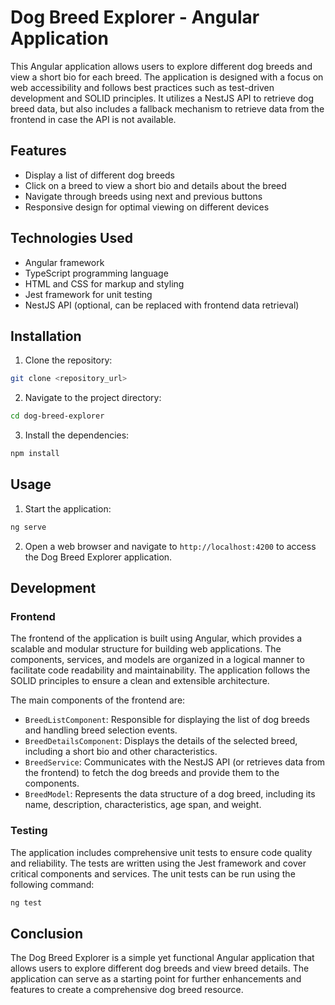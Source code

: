 # Dog Breed Explorer - Angular Application

This Angular application allows users to explore different dog breeds and view a short bio for each breed. The application is designed with a focus on web accessibility and follows best practices such as test-driven development and SOLID principles. It utilizes a NestJS API to retrieve dog breed data, but also includes a fallback mechanism to retrieve data from the frontend in case the API is not available.

## Features

- Display a list of different dog breeds
- Click on a breed to view a short bio and details about the breed
- Navigate through breeds using next and previous buttons
- Responsive design for optimal viewing on different devices

## Technologies Used

- Angular framework
- TypeScript programming language
- HTML and CSS for markup and styling
- Jest framework for unit testing
- NestJS API (optional, can be replaced with frontend data retrieval)

## Installation

1. Clone the repository:

```bash
git clone <repository_url>
```

2. Navigate to the project directory:

```bash
cd dog-breed-explorer
```

3. Install the dependencies:

```bash
npm install
```

## Usage

1. Start the application:

```bash
ng serve
```

2. Open a web browser and navigate to `http://localhost:4200` to access the Dog Breed Explorer application.

## Development

### Frontend

The frontend of the application is built using Angular, which provides a scalable and modular structure for building web applications. The components, services, and models are organized in a logical manner to facilitate code readability and maintainability. The application follows the SOLID principles to ensure a clean and extensible architecture.

The main components of the frontend are:

- `BreedListComponent`: Responsible for displaying the list of dog breeds and handling breed selection events.
- `BreedDetailsComponent`: Displays the details of the selected breed, including a short bio and other characteristics.
- `BreedService`: Communicates with the NestJS API (or retrieves data from the frontend) to fetch the dog breeds and provide them to the components.
- `BreedModel`: Represents the data structure of a dog breed, including its name, description, characteristics, age span, and weight.


### Testing

The application includes comprehensive unit tests to ensure code quality and reliability. The tests are written using the Jest framework and cover critical components and services. The unit tests can be run using the following command:

```bash
ng test
```

## Conclusion

The Dog Breed Explorer is a simple yet functional Angular application that allows users to explore different dog breeds and view breed details. The application can serve as a starting point for further enhancements and features to create a comprehensive dog breed resource.